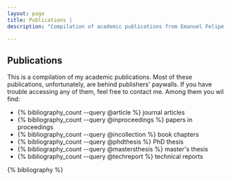 ```yaml
---
layout: page
title: Publications | 
description: "Compilation of academic publications from Emanuel Felipe Duarte."

---
```


## Publications

This is a compilation of my academic publications. Most of these publications, unfortunately, are behind publishers' paywalls. If you have trouble accessing any of them, feel free to contact me. Among them you wil find:

- {% bibliography_count --query @article %} journal articles
- {% bibliography_count --query @inproceedings %} papers in proceedings
- {% bibliography_count --query @incollection %} book chapters
- {% bibliography_count --query @phdthesis %} PhD thesis
- {% bibliography_count --query @mastersthesis %} master's thesis
- {% bibliography_count --query @techreport %} technical reports

{% bibliography %}